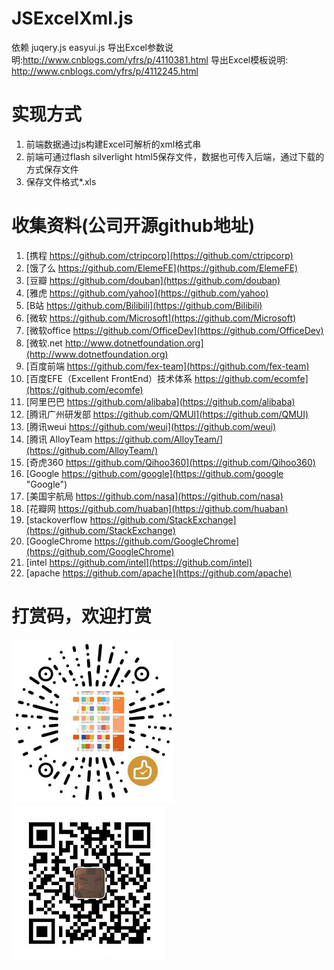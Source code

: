 JSExcelXml.js
==========
依赖 juqery.js easyui.js
导出Excel参数说明:http://www.cnblogs.com/yfrs/p/4110381.html
导出Excel模板说明: http://www.cnblogs.com/yfrs/p/4112245.html

实现方式
=========
 1. 前端数据通过js构建Excel可解析的xml格式串
 2. 前端可通过flash silverlight html5保存文件，数据也可传入后端，通过下载的方式保存文件
 3. 保存文件格式*.xls
 
收集资料(公司开源github地址)
=========
 1. [携程 https://github.com/ctripcorp](https://github.com/ctripcorp) 
 2. [饿了么 https://github.com/ElemeFE](https://github.com/ElemeFE)
 3. [豆瓣 https://github.com/douban](https://github.com/douban)
 4. [雅虎 https://github.com/yahoo](https://github.com/yahoo)
 5. [B站 https://github.com/Bilibili](https://github.com/Bilibili)
 6. [微软 https://github.com/Microsoft](https://github.com/Microsoft)
 6. [微软office https://github.com/OfficeDev](https://github.com/OfficeDev)
 19. [微软.net http://www.dotnetfoundation.org](http://www.dotnetfoundation.org)
 7. [百度前端 https://github.com/fex-team](https://github.com/fex-team)
 8. [百度EFE（Excellent FrontEnd）技术体系 https://github.com/ecomfe](https://github.com/ecomfe)
 8. [阿里巴巴 https://github.com/alibaba](https://github.com/alibaba)
 9. [腾讯广州研发部 https://github.com/QMUI](https://github.com/QMUI)
 10. [腾讯weui https://github.com/weui](https://github.com/weui)
 10. [腾讯 AlloyTeam https://github.com/AlloyTeam/](https://github.com/AlloyTeam/)
 11. [奇虎360 https://github.com/Qihoo360](https://github.com/Qihoo360)
 12. [Google https://github.com/google](https://github.com/google "Google")
 13. [美国宇航局 https://github.com/nasa](https://github.com/nasa)
 14. [花瓣网 https://github.com/huaban](https://github.com/huaban)
 15. [stackoverflow https://github.com/StackExchange](https://github.com/StackExchange)
 16. [GoogleChrome https://github.com/GoogleChrome](https://github.com/GoogleChrome)
 17. [intel https://github.com/intel](https://github.com/intel)
 18. [apache https://github.com/apache](https://github.com/apache)
 
打赏码，欢迎打赏
==============
![1](https://github.com/464884492/JSExcelXml/blob/master/syn1.png?raw=true)
![2](https://github.com/464884492/JSExcelXml/blob/master/syn2.png?raw=true)
